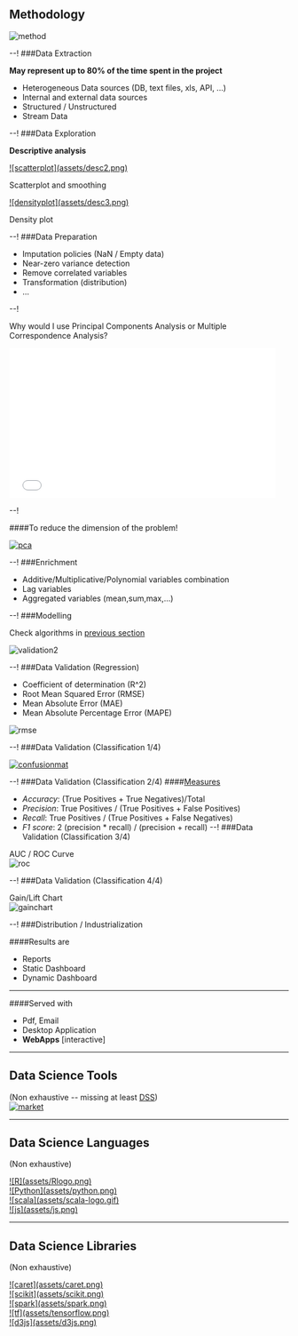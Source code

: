 ## Methodology

![method](assets/method.png)<!-- .element: class="plain"  -->

--!
###Data Extraction

**May represent up to 80% of the time spent in the project**

- Heterogeneous Data sources (DB, text files, xls, API, ...)
- Internal and external data sources
- Structured / Unstructured
- Stream Data

--!
###Data Exploration

**Descriptive analysis**

<div class="side-by-side">
  <div class="side">
    <a href="http://topepo.github.io/caret/visualizations.html" rel="">![scatterplot](assets/desc2.png)</a>
    <p> Scatterplot and smoothing </p>
  </div>
  <div class="side">
    <a href="http://topepo.github.io/caret/visualizations.html" rel="densityplot">![densityplot](assets/desc3.png)</a>
    <p> Density plot </p>
  </div>
</div>


--!
###Data Preparation

- Imputation policies (NaN / Empty data)
- Near-zero variance detection
- Remove correlated variables
- Transformation (distribution)
- ...

--!
<!-- .slide: data-transition="zoom" data-background="#e29191" -->
Why would I use Principal Components Analysis or Multiple Correspondence Analysis?

<iframe src="//giphy.com/embed/l4hmWKVDDUpiq355K" width="480" height="270" frameBorder="0" class="giphy-embed" allowFullScreen></iframe><p><a href="http://giphy.com/gifs/black-men-man-dormtainment-l4hmWKVDDUpiq355K"></a></p>

--!
<!-- .slide: data-transition="zoom" data-background="#91d87b" -->

####To reduce the dimension of the problem!

<a href="http://archive.cnx.org/contents/02ff5dd2-fe30-4bf5-8e2a-83b5c3dc0333@10/dimensionality-reduction-methods-for-molecular-motion" rel="pca">![pca](assets/pca.jpg)</a>

--!
###Enrichment

- Additive/Multiplicative/Polynomial variables combination
- Lag variables
- Aggregated variables (mean,sum,max,...)

--!
###Modelling

Check algorithms in [previous section](../#/3)

![validation2](assets/validation2.png)<!-- .element: class="plain" width="90%"  -->

--!
###Data Validation (Regression)

- Coefficient of determination (R^2)
- Root Mean Squared Error (RMSE)
- Mean Absolute Error (MAE)
- Mean Absolute Percentage Error (MAPE)  

![rmse](assets/rmse.png)<!-- .element: class="plain" width="45%"  -->

--!
###Data Validation (Classification 1/4)

<a href="https://www.youtube.com/watch?v=AOIkPnKu0YA" rel="confusionmat">![confusionmat](assets/confusionmatrix.jpg)</a>

--!
###Data Validation (Classification 2/4)
####[Measures](https://blogs.msdn.microsoft.com/andreasderuiter/2015/02/09/performance-measures-in-azure-ml-accuracy-precision-recall-and-f1-score/)
- *Accuracy*: (True Positives + True Negatives)/Total
- *Precision*: True Positives / (True Positives + False Positives)
- *Recall*: True Positives / (True Positives + False Negatives)
- *F1 score*: 2 (precision \* recall) / (precision + recall)
--!
###Data Validation (Classification 3/4)

AUC / ROC Curve  
![roc](assets/ROC-curve.png)<!-- .element: class="plain" width="60%"  -->

--!
###Data Validation (Classification 4/4)

Gain/Lift Chart  
![gainchart](assets/gainchhrt.png)<!-- .element: class="plain" width="60%"  -->

--!
###Distribution / Industrialization

####Results are
- Reports
- Static Dashboard
- Dynamic Dashboard
***
####Served with
- Pdf, Email
- Desktop Application
- **WebApps** [interactive]

---
## Data Science Tools
(Non exhaustive -- missing at least [DSS](https://www.dataiku.com/dss/))  
<a href="http://www.slideshare.net/machinepulse/predictive-analytics-an-overview" rel="market">![market](assets/market-predictivetools.jpg)<!-- .element:width="60%"  --></a>

---
## Data Science Languages
(Non exhaustive)  
<div class="side-by-side">
  <div class="side">
    <a href="https://www.r-project.org/" rel="r">![R](assets/Rlogo.png)<!-- .element: class="plain" width="60%"  --></a>
  </div>
  <div class="side">
    <a href="https://www.python.org/" rel="python">![Python](assets/python.png)<!-- .element: class="plain" width="60%"  --></a>
  </div>
  <div class="side">
    <a href="http://www.scala-lang.org/" rel="scala">![scala](assets/scala-logo.gif)<!-- .element: class="plain" width="80%"  --></a>
  </div>
  <div class="side">
    <a href="http://www.w3schools.com/js/" rel="javascript">![js](assets/js.png)<!-- .element: class="plain" width="80%"  --></a>
  </div>
</div>

---
## Data Science Libraries
(Non exhaustive)  
<div class="side-by-side">
  <div class="side">
    <a href="http://topepo.github.io/caret/" rel="caret">![caret](assets/caret.png)<!-- .element: class="plain" width="100%"  --></a>
  </div>
  <div class="side">
    <a href="http://scikit-learn.org/stable/index.html" rel="scikit">![scikit](assets/scikit.png)<!-- .element: class="plain" width="80%"  --></a>
  </div>
  <div class="side">
    <a href="http://spark.apache.org/" rel="spark">![spark](assets/spark.png)<!-- .element: class="plain" width="80%"  --></a>
  </div>
  <div class="side">
    <a href="https://www.tensorflow.org/" rel="tensorflow">![tf](assets/tensorflow.png)<!-- .element: class="plain" width="80%"  --></a>
  </div>
  <div class="side">
    <a href="https://d3js.org/" rel="d3js">![d3js](assets/d3js.png)<!-- .element: class="plain" width="80%"  --></a>
  </div>
</div>
